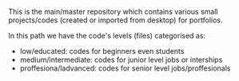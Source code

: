 This is the main/master repository which contains various small projects/codes (created or imported from desktop)
for portfolios.

In this path we have the code's levels (files) categorised as:
- low/educated: codes for beginners even students
- medium/intermediate: codes for junior level jobs or interships
- proffesiona/ladvanced: codes for senior level jobs/proffesionals
